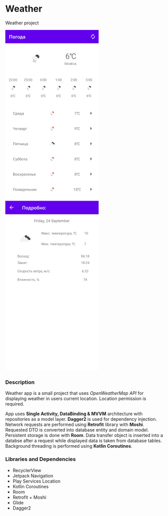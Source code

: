 # Weather
Weather project

<p float="left">
<img src=screenshots/title_screen.png width=295 height=537 />
<img src=screenshots/details_screen.png width=295 height=537 />
</p>

### Description
Weather app is a small project that uses *OpenWeatherMap API* for displaying weather in users current location. Location permission is required.

App uses **Single Activity, DataBinding & MVVM** architecture with repositories as a model layer. **Dagger2** is used for dependency injection.</br>
Network requests are performed using **Retrofit** library with **Moshi**. Requested DTO is converted into database entity and domain model.</br> 
Persistent storage is done with **Room**. Data transfer object is inserted into a databse after a request while displayed data is taken from database tables.</br> 
Background threading is performed using **Kotlin Coroutines**.
### Libraries and Dependencies
- RecyclerView 
- Jetpack Navigation
- Play Services Location
- Kotlin Coroutines
- Room
- Retrofit + Moshi
- Glide
- Dagger2